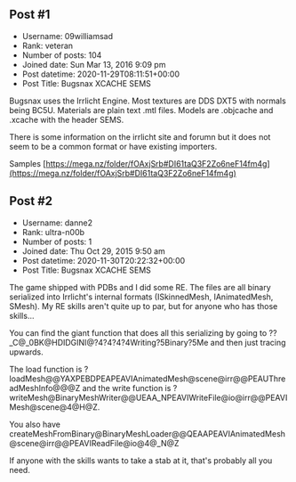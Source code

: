 ## Post #1
- Username: 09williamsad
- Rank: veteran
- Number of posts: 104
- Joined date: Sun Mar 13, 2016 9:09 pm
- Post datetime: 2020-11-29T08:11:51+00:00
- Post Title: Bugsnax XCACHE SEMS

Bugsnax uses the Irrlicht Engine.
Most textures are DDS DXT5 with normals being BC5U.
Materials are plain text .mtl files.
Models are .objcache and .xcache with the header SEMS.

There is some information on the irrlicht site and forumn but it does not seem to be a common format or have existing importers.

Samples [https://mega.nz/folder/fOAxjSrb#DI61taQ3F2Zo6neF14fm4g](https://mega.nz/folder/fOAxjSrb#DI61taQ3F2Zo6neF14fm4g)
## Post #2
- Username: danne2
- Rank: ultra-n00b
- Number of posts: 1
- Joined date: Thu Oct 29, 2015 9:50 am
- Post datetime: 2020-11-30T20:22:32+00:00
- Post Title: Bugsnax XCACHE SEMS

The game shipped with PDBs and I did some RE. The files are all binary serialized into Irrlicht's internal formats (ISkinnedMesh, IAnimatedMesh, SMesh).
My RE skills aren't quite up to par, but for anyone who has those skills...

You can find the giant function that does all this serializing by going to ??_C@_0BK@HDIDGINI@?4?4?4?4Writing?5Binary?5Me and then just tracing upwards.

The load function is ?loadMesh@@YAXPEBDPEAPEAVIAnimatedMesh@scene@irr@@PEAUThreadMeshInfo@@@Z and the write function is ?writeMesh@BinaryMeshWriter@@UEAA_NPEAVIWriteFile@io@irr@@PEAVIMesh@scene@4@H@Z.

You also have createMeshFromBinary@BinaryMeshLoader@@QEAAPEAVIAnimatedMesh@scene@irr@@PEAVIReadFile@io@4@_N@Z


If anyone with the skills wants to take a stab at it, that's probably all you need.
